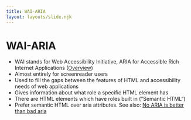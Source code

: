 ```yaml
---
title: WAI-ARIA
layout: layouts/slide.njk
---
```


# WAI-ARIA

- WAI stands for Web Accessibility Initiative, ARIA for Accessible Rich Internet Applications ([Overview](https://www.w3.org/WAI/standards-guidelines/aria/))
- Almost entirely for screenreader users
- Used to fill the gaps between the features of HTML and accessibility needs of web applications
- Gives information about what role a specific HTML element has
- There are HTML elements which have roles built in (”Semantic HTML“)
- Prefer semantic HTML over aria attributes. See also: [No ARIA is better than bad aria](https://www.w3.org/WAI/ARIA/apg/practices/read-me-first/#no_aria_better_bad_aria)
